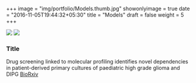 +++
image = "img/portfolio/Models.thumb.jpg"
showonlyimage = true
date = "2016-11-05T19:44:32+05:30"
title = "Models"
draft = false
weight = 5
+++
<!--more-->
![](/img/portfolio/Models.thumb.jpg)
![](/img/portfolio/Models.jpg)
###	Title
Drug screening linked to molecular profiling identifies novel dependencies in patient-derived primary cultures of paediatric high grade glioma and DIPG
[BioRxiv](https://www.biorxiv.org/content/10.1101/2020.12.29.424674v1)
